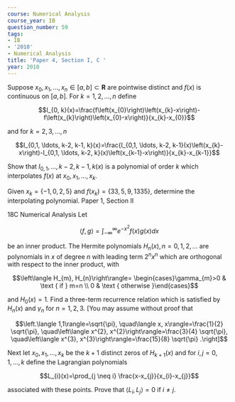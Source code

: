 ```yaml
---
course: Numerical Analysis
course_year: IB
question_number: 59
tags:
- IB
- '2010'
- Numerical Analysis
title: 'Paper 4, Section I, C '
year: 2010
---
```




Suppose $x_{0}, x_{1}, \ldots, x_{n} \in[a, b] \subset \mathbf{R}$ are pointwise distinct and $f(x)$ is continuous on $[a, b]$. For $k=1,2, \ldots, n$ define

$$I_{0, k}(x)=\frac{f\left(x_{0}\right)\left(x_{k}-x\right)-f\left(x_{k}\right)\left(x_{0}-x\right)}{x_{k}-x_{0}}$$

and for $k=2,3, \ldots, n$

$$I_{0,1, \ldots, k-2, k-1, k}(x)=\frac{I_{0,1, \ldots, k-2, k-1}(x)\left(x_{k}-x\right)-I_{0,1, \ldots, k-2, k}(x)\left(x_{k-1}-x\right)}{x_{k}-x_{k-1}}$$

Show that $I_{0,1}, \ldots, k-2, k-1, k(x)$ is a polynomial of order $k$ which interpolates $f(x)$ at $x_{0}, x_{1}, \ldots, x_{k}$.

Given $x_{k}=\{-1,0,2,5\}$ and $f\left(x_{k}\right)=\{33,5,9,1335\}$, determine the interpolating polynomial. Paper 1, Section II

18C Numerical Analysis Let

$$\langle f, g\rangle=\int_{-\infty}^{\infty} e^{-x^{2}} f(x) g(x) d x$$

be an inner product. The Hermite polynomials $H_{n}(x), n=0,1,2, \ldots$ are polynomials in $x$ of degree $n$ with leading term $2^{n} x^{n}$ which are orthogonal with respect to the inner product, with

$$\left\langle H_{m}, H_{n}\right\rangle= \begin{cases}\gamma_{m}>0 & \text { if } m=n \\ 0 & \text { otherwise }\end{cases}$$

and $H_{0}(x)=1$. Find a three-term recurrence relation which is satisfied by $H_{n}(x)$ and $\gamma_{n}$ for $n=1,2,3$. [You may assume without proof that

$$\left.\langle 1,1\rangle=\sqrt{\pi}, \quad\langle x, x\rangle=\frac{1}{2} \sqrt{\pi}, \quad\left\langle x^{2}, x^{2}\right\rangle=\frac{3}{4} \sqrt{\pi}, \quad\left\langle x^{3}, x^{3}\right\rangle=\frac{15}{8} \sqrt{\pi} .\right]$$

Next let $x_{0}, x_{1}, \ldots, x_{k}$ be the $k+1$ distinct zeros of $H_{k+1}(x)$ and for $i, j=0,1, \ldots, k$ define the Lagrangian polynomials

$$L_{i}(x)=\prod_{j \neq i} \frac{x-x_{j}}{x_{i}-x_{j}}$$

associated with these points. Prove that $\left\langle L_{i}, L_{j}\right\rangle=0$ if $i \neq j$.